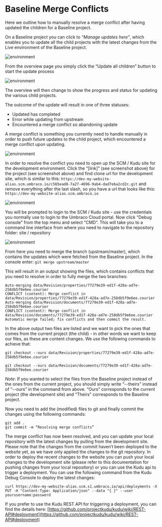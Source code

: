 # Baseline Merge Conflicts
Here we outline how to manually resolve a merge conflict after having updated the children for a Baseline project.

On a Baseline project you can click to _“Manage updates here”_, which enables you to update all the child projects with the latest changes from the Live environment of the Baseline project.

![environment](images/managechildrenhere.jpg)

From the overview page you simply click the “Update all children” button to start the update process

![environment](images/updateallchildren.jpg)

The overview will then change to show the progress and status for updating the various child projects.

The outcome of the update will result in one of three statuses:
 - Updated has completed
 - Error while updating from upstream
 - Encountered a merge conflict so abandoning update

A merge conflict is something you currently need to handle manually in order to push future updates to the child project, which encountered a merge conflict upon updating.

![environment](images/mergeconflict.jpg)

In order to resolve the conflict you need to open up the SCM / Kudu site for the development environment. Click the “[link]” (see screenshot above) for the project (see screenshot above) and find clone url for the development site, which is similar to this: `https://dev-my-website-alias.scm.umbraco.io/c565ead8-7a27-4696-9ab4-dad7eba2cd2c.git` and remove everything after the last slash, so you have a url that looks like this: `https://dev-my-website-alias.scm.umbraco.io`

![environment](images/getcloneurl.jpg)

You will be prompted to login to the SCM / Kudu site - use the credentials you normally use to login to the Umbraco Cloud portal.
Now click “Debug console” from the top menu and select “CMD”. This will take you to a command line interface from where you need to navigate to the repository folder: site / repository

![environment](images/image03.png)

From here you need to merge the branch (upstream/master), which contains the updates which were fetched from the Baseline project.
In the console enter:
`git merge upstream/master`

This will result in an output showing the files, which contains conflicts that you need to resolve in order to fully merge the two branches:

    Auto-merging data/Revision/properties/77279e39-ed1f-428a-ad7e-258db5f9e6ee.courier
    CONFLICT (content): Merge conflict in data/Revision/properties/77279e39-ed1f-428a-ad7e-258db5f9e6ee.courier
    Auto-merging data/Revision/documents/77279e39-ed1f-428a-ad7e-258db5f9e6ee.courier
    CONFLICT (content): Merge conflict in data/Revision/documents/77279e39-ed1f-428a-ad7e-258db5f9e6ee.courier
    Automatic merge failed; fix conflicts and then commit the result.

In the above output two files are listed and we want to pick the ones that comes from the current project (the child) - in other words we want to keep our files, as these are content changes. We use the following commands to achieve that:

    git checkout --ours data/Revision/properties/77279e39-ed1f-428a-ad7e-258db5f9e6ee.courier

    git checkout --ours data/Revision/documents/77279e39-ed1f-428a-ad7e-258db5f9e6ee.courier

_Note_: If you wanted to select the files from the Baseline project instead of the ones from the current project, you should simply write “--theirs” instead of “--ours” in the command from above. “Ours” corresponds to the current project (the development site) and “Theirs” corresponds to the Baseline project.

Now you need to add the (modified) files to git and finally commit the changes using the following commands:

    git add .
    git commit -m “Resolving merge conflicts”

The merge conflict has now been resolved, and you can update your local repository with the latest changes by pulling from the development site.
Please note that the changes from the commit haven’t been deployed to the website yet, as we have only applied the changes to the git repository. In order to deploy the recent changes to the website you can push your local changes to the development site (please refer to this documentation for pushing changes from your local repository) or you can use the Kudu api to trigger a deployment.
You can use the following command from the Kudu Debug Console to deploy the latest changes:

    curl https://dev-my-website-alias.scm.s1.umbraco.io/api/deployments -X PUT -H "Content-Type: Application/json" --data "{ }" --user yourusername:password

If you prefer to use the Kudu REST API for triggering a deployment, you can find the details here: [https://github.com/projectkudu/kudu/wiki/REST-API#deployment](https://github.com/projectkudu/kudu/wiki/REST-API#deployment)
